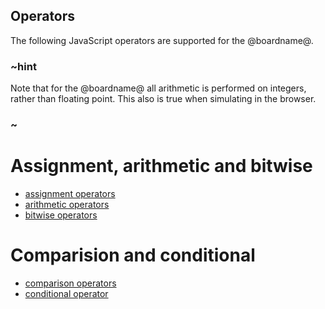 ## Operators

The following JavaScript operators are supported for the @boardname@.

### ~hint

Note that for the @boardname@ all arithmetic is performed on integers, rather than floating point.
This also is true when simulating in the browser.

### ~

# Assignment, arithmetic and bitwise

* [assignment operators](http://devdocs.io/javascript/operators/assignment_operators)
* [arithmetic operators](http://devdocs.io/javascript/operators/arithmetic_operators) 
* [bitwise operators](http://devdocs.io/javascript/operators/bitwise_operators)

# Comparision and conditional

* [comparison operators](http://devdocs.io/javascript/operators/comparison_operators)
* [conditional operator](http://devdocs.io/javascript/operators/conditional_operator)
